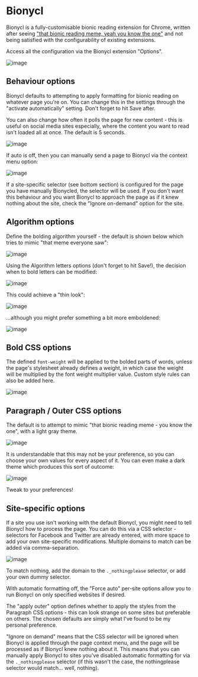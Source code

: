# Bionycl
Bionycl is a fully-customisable bionic reading extension for Chrome, written after seeing ["that bionic reading meme, yeah you know the one"](https://www.google.com/search?q=bionic+reading+meme&tbm=isch) and not being satisfied with the configurability of existing extensions.

Access all the configuration via the Bionycl extension "Options".

![image](https://user-images.githubusercontent.com/43980789/173246564-8e105bdf-0091-47b0-a27c-013dac1316b6.png)

## Behaviour options

Bionycl defaults to attempting to apply formatting for bionic reading on whatever page you're on. You can change this in the settings through the "activate automatically" setting. Don't forget to hit Save after.

You can also change how often it polls the page for new content - this is useful on social media sites especially, where the content you want to read isn't loaded all at once. The default is 5 seconds.

![image](https://user-images.githubusercontent.com/43980789/173246577-139e2c75-db62-4724-afd5-1db49c4d3c9a.png)

If auto is off, then you can manually send a page to Bionycl via the context menu option:

![image](https://user-images.githubusercontent.com/43980789/173313979-f1d33c9b-828a-4b26-8ef0-c5a4bab9709c.png)

If a site-specific selector (see bottom section) is configured for the page you have manually Bionycled, the selector will be used. If you don't want this behaviour and you want Bionycl to approach the page as if it knew nothing about the site, check the "Ignore on-demand" option for the site.

## Algorithm options

Define the bolding algorithm yourself - the default is shown below which tries to mimic "that meme everyone saw":

![image](https://user-images.githubusercontent.com/43980789/173313360-5b5e7a46-2c35-4396-8ac6-35fd82276449.png)

Using the Algorithm letters options (don't forget to hit Save!), the decision when to bold letters can be modified:

![image](https://user-images.githubusercontent.com/43980789/173246605-ef53228b-2a01-4cda-b894-558db0a1b929.png)

This could achieve a "thin look":

![image](https://user-images.githubusercontent.com/43980789/173246667-28d89dd3-41ca-427f-a795-c4fb535bf030.png)

...although you might prefer something a bit more emboldened:

![image](https://user-images.githubusercontent.com/43980789/173313619-c7b46a09-569a-4e7f-a5a8-997df9b6f8b7.png)

## Bold CSS options

The defined `font-weight` will be applied to the bolded parts of words, unless the page's stylesheet already defines a weight, in which case the weight will be multiplied by the font weight multiplier value. Custom style rules can also be added here.

![image](https://user-images.githubusercontent.com/43980789/173246808-b0859607-27a8-4558-9491-6ec1b0fd55a8.png)

## Paragraph / Outer CSS options

The default is to attempt to mimic "that bionic reading meme - you know the one", with a light gray theme.

![image](https://user-images.githubusercontent.com/43980789/173246946-eaff5b34-76ba-48ef-ab79-c3c24811e03b.png)

It is understandable that this may not be your preference, so you can choose your own values for every aspect of it. You can even make a dark theme which produces this sort of outcome:

![image](https://user-images.githubusercontent.com/43980789/173247130-d706de34-ca3d-4c0b-b474-ac237c5452c9.png)

Tweak to your preferences!

## Site-specific options

If a site you use isn't working with the default Bionycl, you might need to tell Bionycl how to process the page. You can do this via a CSS selector - selectors for Facebook and Twitter are already entered, with more space to add your own site-specific modifications. Multiple domains to match can be added via comma-separation.

![image](https://user-images.githubusercontent.com/43980789/173247168-2f101b37-b69e-4b42-9b13-a9958ea27ad1.png)

To match nothing, add the domain to the `._nothingplease` selector, or add your own dummy selector.

With automatic formatting off, the "Force auto" per-site options allow you to run Bionycl on only specified websites if desired.

The "apply outer" option defines whether to apply the styles from the Paragraph CSS options - this can look strange on some sites but preferable on others. The chosen defaults are simply what I've found to be my personal preference.

"Ignore on demand" means that the CSS selector will be ignored when Bionycl is applied through the page context menu, and the page will be processed as if Bionycl knew nothing about it. This means that you can manually apply Bionycl to sites you've disabled automatic formatting for via the `._nothingplease` selector (if this wasn't the case, the nothingplease selector would match... well, nothing).
